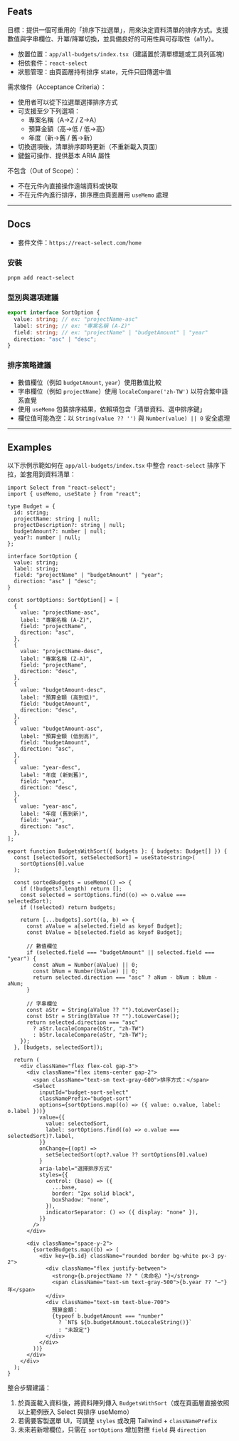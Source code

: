 ## Feats

目標：提供一個可重用的「排序下拉選單」，用來決定資料清單的排序方式。支援數值與字串欄位、升冪/降冪切換，並具備良好的可用性與可存取性（a11y）。

- 放置位置：`app/all-budgets/index.tsx`（建議置於清單標題或工具列區塊）
- 相依套件：`react-select`
- 狀態管理：由頁面層持有排序 state，元件只回傳選中值

需求條件（Acceptance Criteria）：

- 使用者可以從下拉選單選擇排序方式
- 可支援至少下列選項：
  - 專案名稱（A→Z / Z→A）
  - 預算金額（高→低 / 低→高）
  - 年度（新→舊 / 舊→新）
- 切換選項後，清單排序即時更新（不重新載入頁面）
- 鍵盤可操作、提供基本 ARIA 屬性

不包含（Out of Scope）：

- 不在元件內直接操作遠端資料或快取
- 不在元件內進行排序，排序應由頁面層用 `useMemo` 處理

---

## Docs

- 套件文件：`https://react-select.com/home`

### 安裝

```bash
pnpm add react-select
```

### 型別與選項建議

```ts
export interface SortOption {
  value: string; // ex: "projectName-asc"
  label: string; // ex: "專案名稱 (A-Z)"
  field: string; // ex: "projectName" | "budgetAmount" | "year"
  direction: "asc" | "desc";
}
```

### 排序策略建議

- 數值欄位（例如 `budgetAmount`, `year`）使用數值比較
- 字串欄位（例如 `projectName`）使用 `localeCompare('zh-TW')` 以符合繁中語系直覺
- 使用 `useMemo` 包裝排序結果，依賴項包含「清單資料、選中排序鍵」
- 欄位值可能為空：以 `String(value ?? '')` 與 `Number(value) || 0` 安全處理

---

## Examples

以下示例示範如何在 `app/all-budgets/index.tsx` 中整合 `react-select` 排序下拉，並套用到資料清單：

```tsx
import Select from "react-select";
import { useMemo, useState } from "react";

type Budget = {
  id: string;
  projectName: string | null;
  projectDescription?: string | null;
  budgetAmount?: number | null;
  year?: number | null;
};

interface SortOption {
  value: string;
  label: string;
  field: "projectName" | "budgetAmount" | "year";
  direction: "asc" | "desc";
}

const sortOptions: SortOption[] = [
  {
    value: "projectName-asc",
    label: "專案名稱 (A-Z)",
    field: "projectName",
    direction: "asc",
  },
  {
    value: "projectName-desc",
    label: "專案名稱 (Z-A)",
    field: "projectName",
    direction: "desc",
  },
  {
    value: "budgetAmount-desc",
    label: "預算金額 (高到低)",
    field: "budgetAmount",
    direction: "desc",
  },
  {
    value: "budgetAmount-asc",
    label: "預算金額 (低到高)",
    field: "budgetAmount",
    direction: "asc",
  },
  {
    value: "year-desc",
    label: "年度 (新到舊)",
    field: "year",
    direction: "desc",
  },
  {
    value: "year-asc",
    label: "年度 (舊到新)",
    field: "year",
    direction: "asc",
  },
];

export function BudgetsWithSort({ budgets }: { budgets: Budget[] }) {
  const [selectedSort, setSelectedSort] = useState<string>(
    sortOptions[0].value
  );

  const sortedBudgets = useMemo(() => {
    if (!budgets?.length) return [];
    const selected = sortOptions.find((o) => o.value === selectedSort);
    if (!selected) return budgets;

    return [...budgets].sort((a, b) => {
      const aValue = a[selected.field as keyof Budget];
      const bValue = b[selected.field as keyof Budget];

      // 數值欄位
      if (selected.field === "budgetAmount" || selected.field === "year") {
        const aNum = Number(aValue) || 0;
        const bNum = Number(bValue) || 0;
        return selected.direction === "asc" ? aNum - bNum : bNum - aNum;
      }

      // 字串欄位
      const aStr = String(aValue ?? "").toLowerCase();
      const bStr = String(bValue ?? "").toLowerCase();
      return selected.direction === "asc"
        ? aStr.localeCompare(bStr, "zh-TW")
        : bStr.localeCompare(aStr, "zh-TW");
    });
  }, [budgets, selectedSort]);

  return (
    <div className="flex flex-col gap-3">
      <div className="flex items-center gap-2">
        <span className="text-sm text-gray-600">排序方式：</span>
        <Select
          inputId="budget-sort-select"
          classNamePrefix="budget-sort"
          options={sortOptions.map((o) => ({ value: o.value, label: o.label }))}
          value={{
            value: selectedSort,
            label: sortOptions.find((o) => o.value === selectedSort)?.label,
          }}
          onChange={(opt) =>
            setSelectedSort(opt?.value ?? sortOptions[0].value)
          }
          aria-label="選擇排序方式"
          styles={{
            control: (base) => ({
              ...base,
              border: "2px solid black",
              boxShadow: "none",
            }),
            indicatorSeparator: () => ({ display: "none" }),
          }}
        />
      </div>

      <div className="space-y-2">
        {sortedBudgets.map((b) => (
          <div key={b.id} className="rounded border bg-white px-3 py-2">
            <div className="flex justify-between">
              <strong>{b.projectName ?? "（未命名）"}</strong>
              <span className="text-sm text-gray-500">{b.year ?? "—"} 年</span>
            </div>
            <div className="text-sm text-blue-700">
              預算金額：
              {typeof b.budgetAmount === "number"
                ? `NT$ ${b.budgetAmount.toLocaleString()}`
                : "未設定"}
            </div>
          </div>
        ))}
      </div>
    </div>
  );
}
```

整合步驟建議：

1. 於頁面載入資料後，將資料陣列傳入 `BudgetsWithSort`（或在頁面層直接依照以上範例嵌入 Select 與排序 useMemo）
2. 若需要客製選單 UI，可調整 `styles` 或改用 Tailwind + `classNamePrefix`
3. 未來若新增欄位，只需在 `sortOptions` 增加對應 `field` 與 `direction`

